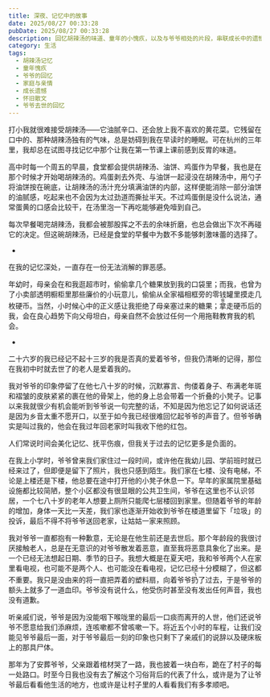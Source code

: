 ```yaml
---
title: 深夜、记忆中的故事
date: 2025/08/27 00:33:28
pubDate: 2025/08/27 00:33:28
description: 回忆胡辣汤的味道、童年的小愧疚，以及与爷爷相处的片段，串联成长中的遗憾与怀旧。
category: 生活
tags: 
  - 胡辣汤记忆
  - 童年愧疚
  - 爷爷的回忆
  - 家庭与亲情
  - 成长遗憾
  - 怀旧散文
  - 爷爷去世的回忆
---
```


打小我就很难接受胡辣汤——它油腻辛口、还会放上我不喜欢的黄花菜。它残留在口中的、那种胡辣汤独有的气味，总是妨碍到我在早读时的睡眠。可在杭州的三年里，我却总在试图寻找记忆中那个让我在第一节课上课前感到反胃的味道。

高中时每一个周五的早晨，食堂都会提供胡辣汤、油饼、鸡蛋作为早餐，我也是在那个时候才开始喝胡辣汤的。鸡蛋剥去外壳、与油饼一起浸没在胡辣汤中，用勺子将油饼按在碗底，让胡辣汤的汤汁充分填满油饼的内部，这样便能消除一部分油饼的油腻感，吃起来也不会因为太过劲道而撕扯半天。不过鸡蛋倒是没什么说法，通常蛋黄的口感会比较干，在汤里泡一下再吃能够避免噎到自己。

每次早餐喝完胡辣汤，我都会被那股挥之不去的余味折磨，也总会做出下次不再碰它的决定。但这碗胡辣汤，已经是食堂的早餐中为数不多能够刺激味蕾的选择了。

-

在我的记忆深处，一直存在一份无法消解的罪恶感。

年幼时，母亲会在和我逛超市时，偷偷拿几个糖果放到我的口袋里；而我，也曾为了小卖部透明橱柜里那些廉价的小玩意儿，偷偷从全家福相框旁的零钱罐里摸走几枚硬币。当然，小时候心中的正义感让我拒绝了母亲塞过来的糖果；<ruby>拿<rt>偷</rt></ruby>走硬币后的我，会在良心趋势下向父母坦白，母亲自然不会放过任何一个用拖鞋教育我的机会。

-

二十六岁的我已经记不起十三岁的我是否真的爱着爷爷，但我仍清晰的记得，那位在我初中时就去世了的老人是爱着我的。

我对爷爷的印象停留了在他七八十岁的时候，沉默寡言、佝偻着身子、布满老年斑和褶皱的皮肤紧紧的裹在他的骨架上，他的身上总会带着一个折叠的小凳子。记事以来我就很少有机会能听到爷爷说一句完整的话，不知是因为他忘记了如何说话还是因为乡音太重不愿开口，以至于如今我已经很难回忆起爷爷的声音了。但爷爷确实是叫过我的，他会在我过年回老家时叫我收下他的红包。

人们常说时间会美化记忆、抚平伤痕，但我关于过去的记忆更多是负面的。

在我上小学时，爷爷曾来我们家住过一段时间，或许他在我幼儿园、学前班时就已经来过了，但即便是留下了照片，我也只感到陌生。我们家在七楼、没有电梯，不论是上楼还是下楼，他总要在途中打开他的小凳子休息一下。早年的家属院里基础设施都比较简陋，整个小区都没有很显眼的公共卫生间，爷爷在这里也不认识邻居，一个七八十岁的老年人想要上厕所只能爬七层楼回到家里。但随着爷爷的年龄的增加，身体一天比一天差，我们家也逐渐开始收到爷爷在楼道里留下「垃圾」的投诉，最后不得不将爷爷送回老家，让姑姑一家来照顾。

我对爷爷一直都抱有一种歉意，无论是在他生前还是去世后。那个年龄段的我很讨厌接触老人，总是在无意识的对爷爷散发着恶意，直至我将恶意具象化了出来。是一个已经无法想起日期、季节的日子。我想大概是在夏天吧，我和爷爷两个人在家里看电视，也可能不是两个人、也可能没在看电视，记忆已经十分模糊了，但这都不重要。我只是没由来的将一直把弄着的塑料扇，向着爷爷<ruby>扔<rt>飞</rt></ruby>了过去，于是爷爷的额头上就多了一道血印。爷爷没有说什么，他受伤时甚至没有发出任何声音，我也没有道歉。

听亲戚们说，爷爷是因为没能咽下喉咙里的最后一口痰而离开的人世，他们还说爷爷不愿意给我们添麻烦，连咳嗽都不曾咳嗽一下。将近五个小时的车程，让我们没能见爷爷最后一面，对于爷爷最后一刻的印象也只剩下了亲戚们的说辞以及硬床板上的那具尸体。

那年为了安葬爷爷，父亲跟着棺材哭了一路，我也披着一块白布，跪在了村子的每一处路口。时至今日我也没有去了解这个习俗背后的代表了什么，或许是为了让爷爷最后看看他生活的地方，也或许是让村子里的人看看我们有多孝顺吧。
